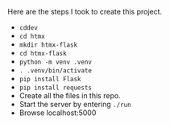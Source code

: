 Here are the steps I took to create this project.

- `cddev`
- `cd htmx`
- `mkdir htmx-flask`
- `cd htmx-flask`
- `python -m venv .venv`
- `. .venv/bin/activate`
- `pip install Flask`
- `pip install requests`
- Create all the files in this repo.
- Start the server by entering `./run`
- Browse localhost:5000

